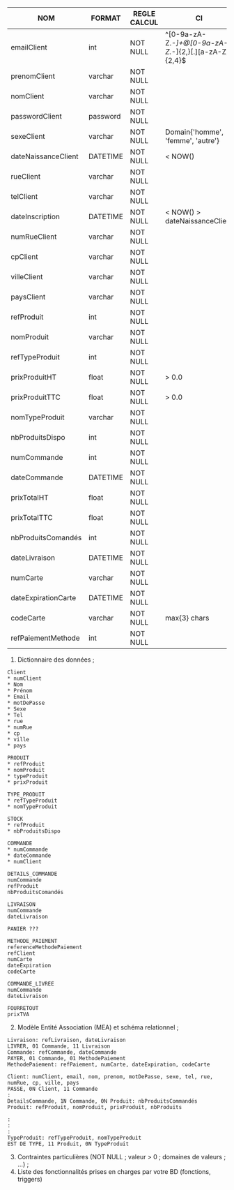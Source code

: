 |NOM            |FORMAT|REGLE CALCUL|CI|CATEGORIE|
|---            |---|---|---|---|
|emailClient    |int| NOT NULL|^[0-9a-zA-Z._-]+@[0-9a-zA-Z._-]{2,}[.][a-zA-Z]{2,4}$|   |
|prenomClient   |varchar|NOT NULL   |   |   |
|nomClient      |varchar|NOT NULL   |   |   |
|passwordClient |password|NOT NULL   |   |   |
|sexeClient     |varchar|NOT NULL   |Domain{'homme', 'femme', 'autre'}|   |
|dateNaissanceClient     |DATETIME|NOT NULL   |   < NOW() |   |
|rueClient      |varchar|NOT NULL   |   |   |
|telClient      |varchar|NOT NULL   |   |   |
|dateInscription|DATETIME|NOT NULL   | < NOW() > dateNaissanceClient|   |
|numRueClient   |varchar|NOT NULL   |   |   |
|cpClient       |varchar|NOT NULL   |   |   |
|villeClient    |varchar|NOT NULL   |   |   |
|paysClient     |varchar|NOT NULL   |   |   |
|refProduit     |int|NOT NULL   |   |   |
|nomProduit     |varchar|NOT NULL   |   |   |
|refTypeProduit |int|NOT NULL   |   |   |
|prixProduitHT    |float|NOT NULL   |  > 0.0|   |
|prixProduitTTC    |float|NOT NULL   |  > 0.0 |   |
|nomTypeProduit |varchar|NOT NULL   |   |   |
|nbProduitsDispo|int|NOT NULL   |   |   |
|numCommande    |int|NOT NULL   |   |   |
|dateCommande   |DATETIME|NOT NULL   |   |   |
|prixTotalHT    |float|NOT NULL   |   |   |
|prixTotalTTC    |float|NOT NULL   |   |   |
|nbProduitsComandés|int|NOT NULL   |   |   |
|dateLivraison |DATETIME|NOT NULL   |   |   |
|numCarte     |varchar|NOT NULL   |   |   |
|dateExpirationCarte|DATETIME|NOT NULL   |   |   |
|codeCarte      |varchar|NOT NULL   |   max{3} chars|   |
|refPaiementMethode|int|NOT NULL   |   |   |

1. Dictionnaire des données ;

 
```
Client
* numClient
* Nom
* Prénom
* Email
* motDePasse
* Sexe
* Tel
* rue
* numRue
* cp
* ville
* pays
```
```
PRODUIT
* refProduit
* nomProduit
* typeProduit
* prixProduit
```

```
TYPE_PRODUIT
* refTypeProduit
* nomTypeProduit
```

```
STOCK
* refProduit
* nbProduitsDispo
```

```
COMMANDE
* numCommande
* dateCommande
* numClient
```

```
DETAILS_COMMANDE
numCommande
refProduit
nbProduitsComandés
```

```
LIVRAISON
numCommande
dateLivraison

```



```
PANIER ???

```

```
METHODE_PAIEMENT
referenceMethodePaiement
refClient
numCarte
dateExpiration
codeCarte

```


``` 
COMMANDE_LIVREE
numCommande
dateLivraison
```

``` 
FOURRETOUT
prixTVA
```


2. Modèle Entité Association (MEA) et schéma relationnel ;

```mocodo
Livraison: refLivraison, dateLivraison
LIVRER, 01 Commande, 11 Livraison
Commande: refCommande, dateCommande
PAYER, 01 Commande, 01 MethodePaiement
MethodePaiement: refPaiement, numCarte, dateExpiration, codeCarte

Client: numClient, email, nom, prenom, motDePasse, sexe, tel, rue, numRue, cp, ville, pays
PASSE, 0N Client, 11 Commande
:
DetailsCommande, 1N Commande, 0N Produit: nbProduitsCommandés
Produit: refProduit, nomProduit, prixProduit, nbProduits

:
:
:
TypeProduit: refTypeProduit, nomTypeProduit
EST DE TYPE, 11 Produit, 0N TypeProduit
```







3. Contraintes particulières (NOT NULL ; valeur > 0 ; domaines de valeurs ; ...) ;
4. Liste des fonctionnalités prises en charges par votre BD (fonctions, triggers)
